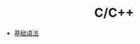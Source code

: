 <h1 align="center">C/C++</h1>


- <font style="font-weight:normal; color:#4169E1;text-decoration:underline;">[基础语法](./docs/Knowledge/C++/基础语法/基础语法/b-1C++基础.md)</font>


